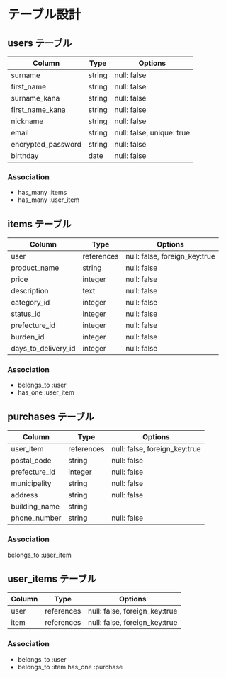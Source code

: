 # テーブル設計

## users テーブル

| Column            | Type   | Options                   |
| ------------------| ------ | ------------------------- |
| surname           | string | null: false               |
| first_name        | string | null: false               |
| surname_kana      | string | null: false               |
| first_name_kana   | string | null: false               |
| nickname          | string | null: false               |
| email             | string | null: false, unique: true |
| encrypted_password| string | null: false               |
| birthday          | date   | null: false               |

### Association

- has_many :items
- has_many :user_item

## items テーブル

| Column              | Type         | Options                      |
| ------------------- | -------------| ---------------------------- |
| user                | references   | null: false, foreign_key:true|
| product_name        | string       | null: false                  |
| price               | integer      | null: false                  |
| description         | text         | null: false                  |
| category_id         | integer      | null: false                  |
| status_id           | integer      | null: false                  |
| prefecture_id       | integer      | null: false                  |
| burden_id           | integer      | null: false                  |
| days_to_delivery_id | integer      | null: false                  |

### Association

- belongs_to :user
- has_one :user_item

## purchases テーブル

| Column          | Type         | Options                      |
| --------------- | -------------| ---------------------------- |
| user_item       | references   | null: false, foreign_key:true|
| postal_code     | string       | null: false                  |
| prefecture_id   | integer      | null: false                  |
| municipality    | string       | null: false                  |
| address         | string       | null: false                  |
| building_name   | string       |                              |
| phone_number    | string       | null: false                  |

### Association
belongs_to :user_item

## user_items テーブル

| Column          | Type         | Options                      |
| --------------- | -------------| ---------------------------- |
| user            | references   | null: false, foreign_key:true|
| item            | references   | null: false, foreign_key:true|

### Association

- belongs_to :user
- belongs_to :item
  has_one :purchase